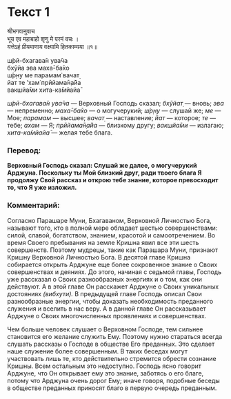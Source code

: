 # Текст 1

श्रीभगवानुवाच  
भूय एव महाबाहो शृणु मे परमं वचः ।  
यत्तेऽहं प्रीयमाणाय वक्ष्यामि हितकाम्यया ॥१॥

ш́рӣ-бхагава̄н ува̄ча  
бхӯйа эва маха̄-ба̄хо  
ш́р̣н̣у ме парамам̇ вачат̣  
йат те ’хам̇ прӣйама̄н̣а̄йа  
вакшйа̄ми хита-ка̄мйайа̄

_ш́рӣ-бхагава̄н ува̄ча_ — Верховный Господь сказал; _бхӯйат̣_ — вновь; _эва_ — непременно; _маха̄-ба̄хо_ — о могучерукий; _ш́р̣н̣у_ — слушай же; _ме_ — Мое; _парамам_ — высшее; _вачат̣_ — наставление; _йат_ — которое; _те_ — тебе; _ахам_ — Я; _прӣйама̄н̣а̄йа_ — близкому другу; _вакшйа̄ми_ — излагаю; _хита-ка̄мйайа̄_ — желая тебе блага.

### Перевод:

**Верховный Господь сказал: Слушай же далее, о могучерукий Арджуна. Поскольку ты Мой близкий друг, ради твоего блага Я продолжу Свой рассказ и открою тебе знание, которое превосходит то, что Я уже изложил.**

### Комментарий:

Согласно Парашаре Муни, Бхагаваном, Верховной Личностью Бога, называют того, кто в полной мере обладает шестью совершенствами: силой, славой, богатством, знанием, красотой и самоотречением. Во время Своего пребывания на земле Кришна явил все эти шесть совершенств. Поэтому мудрецы, такие как Парашара Муни, признают Кришну Верховной Личностью Бога. В десятой главе Кришна собирается открыть Арджуне еще более сокровенное знание о Своих совершенствах и деяниях. До этого, начиная с седьмой главы, Господь уже рассказал о Своих разнообразных энергиях и о том, как они действуют. А в этой главе Он расскажет Арджуне о Своих уникальных достояниях _(вибхути)._ В предыдущей главе Господь описал Свои разнообразные энергии, чтобы доказать необходимость преданного служения и вселить в нас веру. А в данной главе Он рассказывает Арджуне о Своих многочисленных проявлениях и совершенствах.

Чем больше человек слушает о Верховном Господе, тем сильнее становится его желание служить Ему. Поэтому нужно стараться всегда слушать рассказы о Господе в обществе Его преданных. Это сделает наше служение более совершенным. В таких беседах могут участвовать лишь те, кто действительно стремится обрести сознание Кришны. Всем остальным это недоступно. Господь ясно говорит Арджуне, что Он открывает ему это знание, заботясь о его благе, потому что Арджуна очень дорог Ему; иначе говоря, подобные беседы в обществе преданных приносят благо в первую очередь преданным.